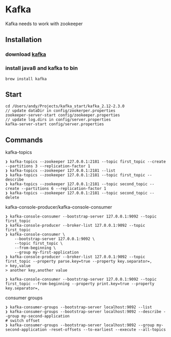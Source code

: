 # Kafka

Kafka needs to work with zookeeper

## Installation

### download [kafka](https://kafka.apache.org/downloads)

### install java8 and kafka to bin

```shell
brew install kafka
```

## Start

```shell
cd /Users/andy/Projects/kafka_start/kafka_2.12-2.3.0
// update dataDir in config/zookerper.properties
zookeeper-server-start config/zookeeper.properties
// update log.dirs in config/server.properties
kafka-server-start config/server.properties
```

## Commands

kafka-topics

```shell
❯ kafka-topics --zookeeper 127.0.0.1:2181 --topic first_topic --create --partitions 3 --replication-factor 1
❯ kafka-topics --zookeeper 127.0.0.1:2181 --list
❯ kafka-topics --zookeeper 127.0.0.1:2181 --topic first_topic --describe
❯ kafka-topics --zookeeper 127.0.0.1:2181 --topic second_topic --create --partitions 6 --replication-factor 1
❯ kafka-topics --zookeeper 127.0.0.1:2181 --topic second_topic --delete
```

kafka-console-producer/kafka-console-consumer

```shell
❯ kafka-console-consumer --bootstrap-server 127.0.0.1:9092 --topic first_topic
❯ kafka-console-producer --broker-list 127.0.0.1:9092 --topic first_topic
❯ kafka-console-consumer \
    --bootstrap-server 127.0.0.1:9092 \
    --topic first_topic \
    --from-beginning \
    --group my-first-application
❯ kafka-console-producer --broker-list 127.0.0.1:9092 --topic first_topic --property parse.key=true --property key.separator=,
> key,value
> another key,another value

❯ kafka-console-consumer --bootstrap-server 127.0.0.1:9092 --topic first_topic --from-beginning --property print.key=true --property key.separator=,
```

consumer groups

```shell
❯ kafka-consumer-groups --bootstrap-server localhost:9092 --list
❯ kafka-consumer-groups --bootstrap-server localhost:9092 --describe --group my-second-application
# switch offset
❯ kafka-consumer-groups --bootstrap-server localhost:9092 --group my-second-application -reset-offsets --to-earliest --execute --all-topics
```
